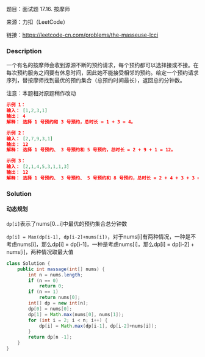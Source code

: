 题目：面试题 17.16. 按摩师

来源：力扣（LeetCode）

链接：https://leetcode-cn.com/problems/the-masseuse-lcci

### Description

一个有名的按摩师会收到源源不断的预约请求，每个预约都可以选择接或不接。在每次预约服务之间要有休息时间，因此她不能接受相邻的预约。给定一个预约请求序列，替按摩师找到最优的预约集合（总预约时间最长），返回总的分钟数。

注意：本题相对原题稍作改动

 ```json
示例 1：
输入： [1,2,3,1]
输出： 4
解释： 选择 1 号预约和 3 号预约，总时长 = 1 + 3 = 4。

示例 2：
输入： [2,7,9,3,1]
输出： 12
解释： 选择 1 号预约、 3 号预约和 5 号预约，总时长 = 2 + 9 + 1 = 12。

示例 3：
输入： [2,1,4,5,3,1,1,3]
输出： 12
解释： 选择 1 号预约、 3 号预约、 5 号预约和 8 号预约，总时长 = 2 + 4 + 3 + 3 = 12。
 ```



### Solution

#### 动态规划

`dp[i]`表示了nums[0...i]中最优的预约集合总分钟数

`dp[i] = Max(dp[i-1], dp[i-2]+nums[i])`，对于nums[i]有两种情况，一种是不考虑nums[i]，那么dp[i] = dp[i-1]，一种是考虑nums[i]，那么dp[i] = dp[i-2] + nums[i]，两种情况取最大值

```java
class Solution {
    public int massage(int[] nums) {
        int n = nums.length;
        if (n == 0)
            return 0;
        if (n == 1)
            return nums[0];
        int[] dp = new int[n];
        dp[0] = nums[0];
        dp[1] = Math.max(nums[0], nums[1]);
        for (int i = 2; i < n; i++) {
            dp[i] = Math.max(dp[i-1], dp[i-2]+nums[i]);
        }
        return dp[n -1];
    }
}
```

